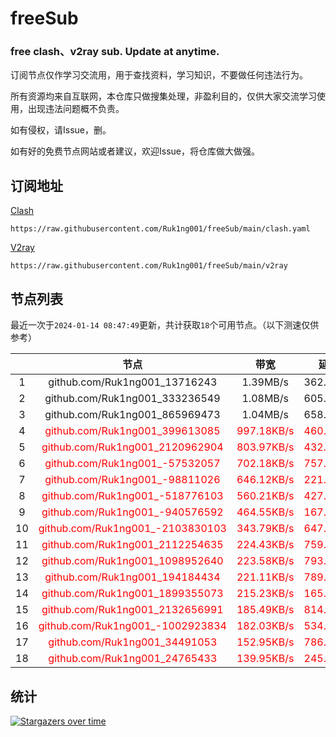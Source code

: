 # freeSub
### free clash、v2ray sub. Update at anytime.

订阅节点仅作学习交流用，用于查找资料，学习知识，不要做任何违法行为。

所有资源均来自互联网，本仓库只做搜集处理，非盈利目的，仅供大家交流学习使用，出现违法问题概不负责。

如有侵权，请Issue，删。

如有好的免费节点网站或者建议，欢迎Issue，将仓库做大做强。

## 订阅地址
[Clash](https://raw.githubusercontent.com/Ruk1ng001/freeSub/main/clash.yaml)
```
https://raw.githubusercontent.com/Ruk1ng001/freeSub/main/clash.yaml
```
[V2ray](https://raw.githubusercontent.com/Ruk1ng001/freeSub/main/v2ray)
```
https://raw.githubusercontent.com/Ruk1ng001/freeSub/main/v2ray
```

## 节点列表

最近一次于`2024-01-14 08:47:49`更新，共计获取`18`个可用节点。（以下测速仅供参考）

|  | 节点 | 带宽 | 延迟 |
|:-:|:--:|:--:|:--:|
 | 1 | github.com/Ruk1ng001_13716243 | 1.39MB/s | 362.00ms |
 | 2 | github.com/Ruk1ng001_333236549 | 1.08MB/s | 605.00ms |
 | 3 | github.com/Ruk1ng001_865969473 | 1.04MB/s | 658.00ms |
 | 4 | <font color=red>github.com/Ruk1ng001_399613085</font> | <font color=red>997.18KB/s</font> | <font color=red>460.00ms</font> |
 | 5 | <font color=red>github.com/Ruk1ng001_2120962904</font> | <font color=red>803.97KB/s</font> | <font color=red>432.00ms</font> |
 | 6 | <font color=red>github.com/Ruk1ng001_-57532057</font> | <font color=red>702.18KB/s</font> | <font color=red>757.00ms</font> |
 | 7 | <font color=red>github.com/Ruk1ng001_-98811026</font> | <font color=red>646.12KB/s</font> | <font color=red>221.00ms</font> |
 | 8 | <font color=red>github.com/Ruk1ng001_-518776103</font> | <font color=red>560.21KB/s</font> | <font color=red>427.00ms</font> |
 | 9 | <font color=red>github.com/Ruk1ng001_-940576592</font> | <font color=red>464.55KB/s</font> | <font color=red>167.00ms</font> |
 | 10 | <font color=red>github.com/Ruk1ng001_-2103830103</font> | <font color=red>343.79KB/s</font> | <font color=red>647.00ms</font> |
 | 11 | <font color=red>github.com/Ruk1ng001_2112254635</font> | <font color=red>224.43KB/s</font> | <font color=red>759.00ms</font> |
 | 12 | <font color=red>github.com/Ruk1ng001_1098952640</font> | <font color=red>223.58KB/s</font> | <font color=red>793.00ms</font> |
 | 13 | <font color=red>github.com/Ruk1ng001_194184434</font> | <font color=red>221.11KB/s</font> | <font color=red>789.00ms</font> |
 | 14 | <font color=red>github.com/Ruk1ng001_1899355073</font> | <font color=red>215.23KB/s</font> | <font color=red>165.00ms</font> |
 | 15 | <font color=red>github.com/Ruk1ng001_2132656991</font> | <font color=red>185.49KB/s</font> | <font color=red>814.00ms</font> |
 | 16 | <font color=red>github.com/Ruk1ng001_-1002923834</font> | <font color=red>182.03KB/s</font> | <font color=red>534.00ms</font> |
 | 17 | <font color=red>github.com/Ruk1ng001_34491053</font> | <font color=red>152.95KB/s</font> | <font color=red>786.00ms</font> |
 | 18 | <font color=red>github.com/Ruk1ng001_24765433</font> | <font color=red>139.95KB/s</font> | <font color=red>245.00ms</font> |


## 统计

[![Stargazers over time](https://starchart.cc/Ruk1ng001/freeSub.svg)](https://starchart.cc/Ruk1ng001/freeSub)